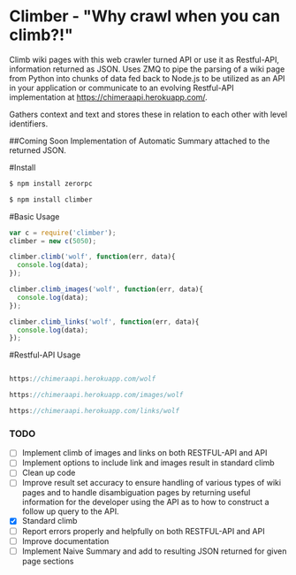 # Climber - "Why crawl when you can climb?!"
Climb wiki pages with this web crawler turned API or use it as Restful-API, information returned as JSON.
Uses ZMQ to pipe the parsing of a wiki page from Python into chunks of data fed back to Node.js to be utilized as an API in your application or communicate to an evolving Restful-API implementation at https://chimeraapi.herokuapp.com/.

Gathers context and text and stores these in relation to each other with level identifiers.

##Coming Soon
Implementation of Automatic Summary attached to the returned JSON.

#Install

```javascript
$ npm install zerorpc

$ npm install climber

```

#Basic Usage
```javascript
var c = require('climber');
climber = new c(5050);

climber.climb('wolf', function(err, data){
  console.log(data);
});

climber.climb_images('wolf', function(err, data){
  console.log(data);
});

climber.climb_links('wolf', function(err, data){
  console.log(data);
});
```

#Restful-API Usage
```javascript

https://chimeraapi.herokuapp.com/wolf

https://chimeraapi.herokuapp.com/images/wolf

https://chimeraapi.herokuapp.com/links/wolf

```

### TODO

- [ ] Implement climb of images and links on both RESTFUL-API and API
- [ ] Implement options to include link and images result in standard climb
- [ ] Clean up code
- [ ] Improve result set accuracy to ensure handling of various types of wiki pages and to handle disambiguation pages by returning useful information for the developer using the API as to how to construct a follow up query to the API.
- [x] Standard climb
- [ ] Report errors properly and helpfully on both RESTFUL-API and API
- [ ] Improve documentation
- [ ] Implement Naive Summary and add to resulting JSON returned for given page sections
